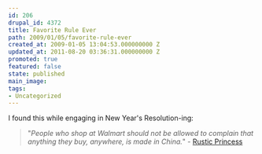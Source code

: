 ```yaml
---
id: 206
drupal_id: 4372
title: Favorite Rule Ever
path: 2009/01/05/favorite-rule-ever
created_at: 2009-01-05 13:04:53.000000000 Z
updated_at: 2011-08-20 03:36:31.000000000 Z
promoted: true
featured: false
state: published
main_image: 
tags:
- Uncategorized
---
```

I found this while engaging in New Year's Resolution-ing:
<blockquote>"<em>People who shop at Walmart should not be allowed to complain that anything they buy, anywhere, is made in China.</em>" - <a href="http://rusticprincess.blogspot.com/2008/12/creed-42.html">Rustic Princess</a></blockquote>
